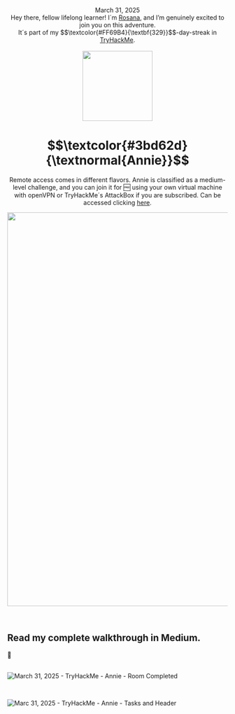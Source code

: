 <p align="center">March 31, 2025<br>
Hey there, fellow lifelong learner! I´m <a href="https://www.linkedin.com/in/rosanafssantos/">Rosana</a>, and I’m genuinely excited to join you on this adventure.<br>
It´s part of my $$\textcolor{#FF69B4}{\textbf{329}}$$-day-streak in  <a href="https://tryhackme.com">TryHackMe</a>.<br><br>
  <img width="160px" src="https://github.com/user-attachments/assets/2b137583-58d4-47f8-9929-548f2e86164d"></p>


<h1 align="center">
  $$\textcolor{#3bd62d}{\textnormal{Annie}}$$
</h1>
<p align="center">Remote access comes in different flavors. Annie is classified as a medium-level challenge, and you can join it for 🆓 using your own virtual machine with openVPN or TryHackMe´s AttackBox if you are subscribed. Can be accessed clicking <a href="https://tryhackme.com/room/annie">here</a>.</p>
                                                              
<p align="center"> <img width="900px" src="https://github.com/user-attachments/assets/fdb063d7-7b4f-4808-95fa-64784107b8ac"> </p>

<br>

<h2>Read my complete walkthrough in Medium.</h2>
🚧


<br>
<br>

![March 31, 2025 - TryHackMe - Annie - Room Completed](https://github.com/user-attachments/assets/6c6600cb-55e8-4c32-8d5e-9e9fd727c5d6)

<br>

![Marc 31, 2025 - TryHackMe - Annie - Tasks and Header](https://github.com/user-attachments/assets/ecdf64c7-f308-445f-9707-7a5b4ff58414)


